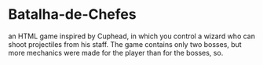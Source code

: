 # Batalha-de-Chefes
an HTML game inspired by Cuphead, in which you control a wizard who can shoot projectiles from his staff. The game contains only two bosses, but more mechanics were made for the player than for the bosses, so.
